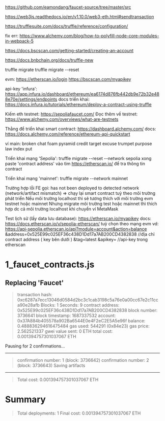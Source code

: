 https://github.com/eamondang/faucet-source/tree/master/src

https://web3js.readthedocs.io/en/v1.10.0/web3-eth.html#sendtransaction

https://trufflesuite.com/docs/truffle/reference/configuration/

fix err: https://www.alchemy.com/blog/how-to-polyfill-node-core-modules-in-webpack-5

https://docs.bscscan.com/getting-started/creating-an-account

https://docs.bnbchain.org/docs/truffle-new

truffle migrate
truffle migrate --reset

evm: https://etherscan.io/login
     https://bscscan.com/myapikey

api-key 'infura': https://app.infura.io/dashboard/ethereum/ea6174d876fb442db9e72b32e488e70e/settings/endpoints
      docs triển khai: https://docs.infura.io/tutorials/ethereum/deploy-a-contract-using-truffle

Kiếm eth testnet: https://sepoliafaucet.com/
Đọc thêm về testnet: https://www.alchemy.com/overviews/what-are-testnets

Thằng để triển khai smart contract: https://dashboard.alchemy.com/
                    docs: https://docs.alchemy.com/reference/ethereum-api-quickstart


ví main: broken chat foam pyramid credit target excuse trumpet purpose law index put

Triển khai mạng 'Sepolia': truffle migrate --reset --network sepolia
               xong paste 'contract address' vào tìm https://etherscan.io/ để tra thông tin contract

Triển khai mạng 'mainnet': truffle migrate --network mainnet
 
Trường hợp lỗi FE gọi: has not been deployed to detected network (network/artifact mismatch) => chạy lại smart contract 
tuỳ theo môi trường phát triển
      Nếu môi trường localhost thì sẽ tương thích với môi trường evm testnet hoặc mainnet
      Nhưng migrate môi trường test hoặc mainnet thì thích hợp dc cả môi trường localhost khi chuyển ví MetaMask

Test lịch sử (lấy data lưu database): https://etherscan.io/myapikey
      docs: https://docs.etherscan.io/v/sepolia-etherscan/       tuỳ chọn theo mạng evm 
      vd: https://api-sepolia.etherscan.io/api?module=account&action=balance
   &address=0x525E99c025EF36c438D1Dd17a7AB200CD4382838      //địa chỉ contract address ( key bên dưới )
   &tag=latest
   &apikey=   //api-key trong etherscan

1_faucet_contracts.js
=====================

   Replacing 'Faucet'
   ------------------
   > transaction hash:    0xc6287a7ecc13046d0584d2bc3c1cab3198c5a76e0a00cc67e2c11cca90e28afb
   > Blocks: 1            Seconds: 9
   > contract address:    0x525E99c025EF36c438D1Dd17a7AB200CD4382838
   > block number:        3736641
   > block timestamp:     1687337532
   > account:             0x37A884b405578a902Ba6544E0e4F2eC2E5A5e96f
   > balance:             0.488836294616475484
   > gas used:            544291 (0x84e23)
   > gas price:           2.562521337 gwei
   > value sent:          0 ETH
   > total cost:          0.001394757301037067 ETH

   Pausing for 2 confirmations...

   -------------------------------
   > confirmation number: 1 (block: 3736642)
   > confirmation number: 2 (block: 3736643)
   > Saving artifacts
   -------------------------------------
   > Total cost:     0.001394757301037067 ETH

Summary
=======
> Total deployments:   1
> Final cost:          0.001394757301037067 ETH